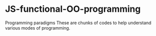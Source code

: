 # JS-functional-OO-programming
Programming paradigms
These are chunks of codes to help understand various modes of programming.
